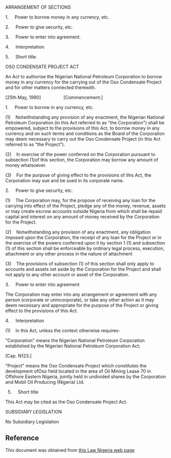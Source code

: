 # 

ARRANGEMENT OF SECTIONS

1.     Power to borrow money in any currency, etc.

2.     Power to give security, etc.

3.     Power to enter into agreement.

4.     Interpretation.

5.     Short title.

OSO CONDENSATE PROJECT ACT

An Act to authorise the Nigerian National Petroleum Corporation to borrow money in any currency for the carrying out of the Oso Condensate Project and for other matters connected therewith.

[25th May, 1990]                  [Commencement.]

1.     Power to borrow in any currency, etc.

(1)    Notwithstanding any provision of any enactment, the Nigerian National Petroleum Corporation (in this Act referred to as "the Corporation") shall be empowered, subject to the provisions of this Act, to borrow money in any currency and on such terms and conditions as the Board of the Corporation may deem necessary to carry out the Oso Condensate Project (in this Act referred to as "the Project").

(2)    In exercise of the power conferred on the Corporation pursuant to subsection (1)of this section, the Corporation may borrow any amount of money whatsoever.

(3)    For the purpose of giving effect to the provisions of this Act, the Corporation may sue and be sued in its corporate name.

2.     Power to give security, etc.

(1)    The Corporation may, for the propose of receiving any loan for the carrying into effect of the Project, pledge any of the money, revenue, assets or may create escrow accounts outside Nigeria from which shall be repaid capital and interest on any amount of money received by the Corporation for the Project.

(2)    Notwithstanding any provision of any enactment, any obligation imposed upon the Corporation, the receipt of any loan for the Project or in the exercise of the powers conferred upon it by section 1 (1) and subsection (1) of this section shall be enforceable by ordinary legal process, execution, attachment or any other process in the nature of attachment

(3)    The provisions of subsection (1) of this section shall only apply to accounts and assets set aside by the Corporation for the Project and shall not apply to any other account or asset of the Corporation.

3.     Power to enter into agreement

The Corporation may enter into any arrangement or agreement with any person (corporate or unincorporate), or take any other action as it may deem necessary and appropriate for the purpose of the Project or giving effect to the provisions of this Act.

4.     Interpretation

(1)    In this Act, unless the context otherwise requires-

"Corporation" means the Nigerian National Petroleum Corporation established by the Nigerian National Petroleum Corporation Act;

[Cap. N123.]

"Project" means the Oso Condensate Project which constitutes the development ofOso field located in the area of Oil Mining Lease 70 in Offshore Eastern Nigeria, jointly held in undivided shares by the Corporation and Mobil Oil Producing (Nigeria) Ltd.

5.     Short title

This Act may be cited as the Oso Condensate Project Act.

SUBSIDIARY LEGISLATION

No Subsidiary Legislation

## Reference

This document was obtained from [this Law Nigeria web page](http://www.lawnigeria.com/LFN/O/Oso-Condensate-Project-Act.php)